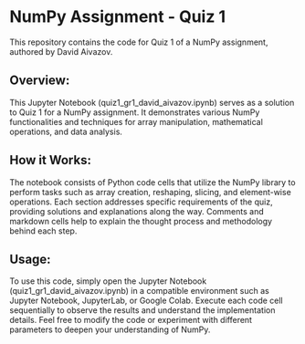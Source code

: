 # NumPy Assignment - Quiz 1

This repository contains the code for Quiz 1 of a NumPy assignment, authored by David Aivazov.

## Overview:
This Jupyter Notebook (quiz1_gr1_david_aivazov.ipynb) serves as a solution to Quiz 1 for a NumPy assignment. It demonstrates various NumPy functionalities and techniques for array manipulation, mathematical operations, and data analysis.

## How it Works:
The notebook consists of Python code cells that utilize the NumPy library to perform tasks such as array creation, reshaping, slicing, and element-wise operations. Each section addresses specific requirements of the quiz, providing solutions and explanations along the way. Comments and markdown cells help to explain the thought process and methodology behind each step.

## Usage:
To use this code, simply open the Jupyter Notebook (quiz1_gr1_david_aivazov.ipynb) in a compatible environment such as Jupyter Notebook, JupyterLab, or Google Colab. Execute each code cell sequentially to observe the results and understand the implementation details. Feel free to modify the code or experiment with different parameters to deepen your understanding of NumPy.
